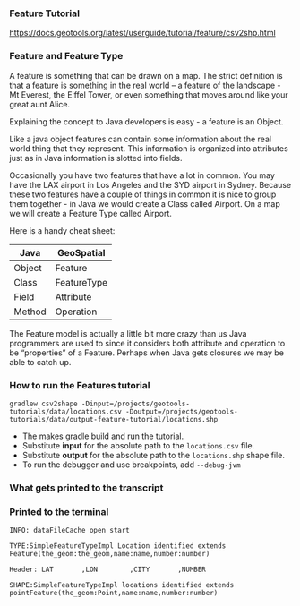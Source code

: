 ### Feature Tutorial
https://docs.geotools.org/latest/userguide/tutorial/feature/csv2shp.html


### Feature and Feature Type

A feature is something that can be drawn on a map. The strict definition is that a feature is something in the real world – a feature of the landscape - Mt Everest, the Eiffel Tower, or even something that moves around like your great aunt Alice.

Explaining the concept to Java developers is easy - a feature is an Object.

Like a java object features can contain some information about the real world thing that they represent. This information is organized into attributes just as in Java information is slotted into fields.

Occasionally you have two features that have a lot in common. You may have the LAX airport in Los Angeles and the SYD airport in Sydney. Because these two features have a couple of things in common it is nice to group them together - in Java we would create a Class called Airport. On a map we will create a Feature Type called Airport.

Here is a handy cheat sheet:

Java | GeoSpatial
--- | --- 
Object | Feature
Class	| FeatureType
Field	| Attribute
Method | Operation

The Feature model is actually a little bit more crazy than us Java programmers are used to since it considers both attribute and operation to be “properties” of a Feature. Perhaps when Java gets closures we may be able to catch up.

### How to run the Features tutorial
`gradlew csv2shape -Dinput=/projects/geotools-tutorials/data/locations.csv -Doutput=/projects/geotools-tutorials/data/output-feature-tutorial/locations.shp`

- The makes gradle build and run the tutorial.
- Substitute **input** for the absolute path to the `locations.csv` file.
- Substitute **output** for the absolute path to the `locations.shp` shape file.
- To run the debugger and use breakpoints, add `--debug-jvm`

### What gets printed to the transcript
### Printed to the terminal

`INFO: dataFileCache open start`

`TYPE:SimpleFeatureTypeImpl Location identified extends Feature(the_geom:the_geom,name:name,number:number)`

`Header: LAT       ,LON        ,CITY       ,NUMBER`

`SHAPE:SimpleFeatureTypeImpl locations identified extends pointFeature(the_geom:Point,name:name,number:number)`
